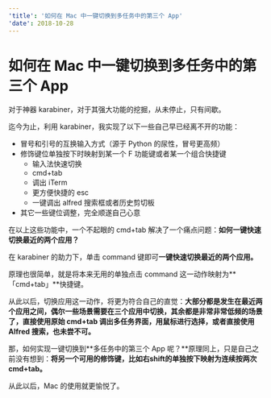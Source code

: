 ```yaml
---
'title': '如何在 Mac 中一键切换到多任务中的第三个 App'
'date': 2018-10-28
---
```

# 如何在 Mac 中一键切换到多任务中的第三个 App

对于神器 karabiner，对于其强大功能的挖掘，从未停止，只有间歇。

迄今为止，利用 karabiner，我实现了以下一些自己早已经离不开的功能：

- 冒号和引号的互换输入方式（源于 Python 的尿性，冒号更高频）
- 修饰键位单独按下时映射到某一个 F 功能键或者某一个组合快捷键
	- 输入法快速切换
	- cmd+tab
	- 调出 iTerm
	- 更方便快捷的 esc
	- 一键调出 alfred 搜索框或者历史剪切板
- 其它一些键位调整，完全顺遂自己心意

在以上这些功能中，一个不起眼的 cmd+tab 解决了一个痛点问题：**如何一键快速切换最近的两个应用？**

在 karabiner 的助力下，单击 command 键即可**一键快速切换最近的两个应用。**

原理也很简单，就是将本来无用的单独点击 command 这一动作映射为**「cmd+tab」**快捷键。

从此以后，切换应用这一动作，将更为符合自己的直觉：**大部分都是发生在最近两个应用之间，偶尔一些场景需要在三个应用中切换，其余都是非常非常低频的场景了，直接使用原始 cmd+tab 调出多任务界面，用鼠标进行选择，或者直接使用 Alfred 搜索，也未尝不可。**

那，如何实现一键切换到**多任务中的第三个 App 呢？**原理同上，只是自己之前没有想到：**将另一个可用的修饰键，比如右shift的单独按下映射为连续按两次cmd+tab。**

从此以后，Mac 的使用就更愉悦了。